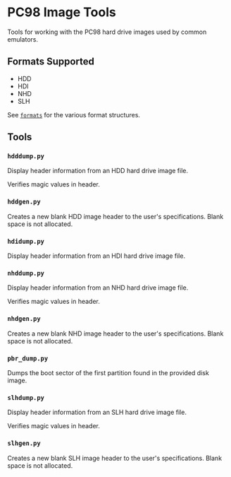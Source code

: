 # PC98 Image Tools
Tools for working with the PC98 hard drive images used by common emulators.

## Formats Supported
 * HDD
 * HDI
 * NHD
 * SLH

See [`formats`](formats/) for the various format structures.

## Tools
### `hdddump.py`
Display header information from an HDD hard drive image file.

Verifies magic values in header.

### `hddgen.py`
Creates a new blank HDD image header to the user's specifications. Blank space is not allocated.

### `hdidump.py`
Display header information from an HDI hard drive image file.

### `nhddump.py`
Display header information from an NHD hard drive image file.

Verifies magic values in header.

### `nhdgen.py`
Creates a new blank NHD image header to the user's specifications. Blank space is not allocated.

### `pbr_dump.py`
Dumps the boot sector of the first partition found in the provided disk image.

### `slhdump.py`
Display header information from an SLH hard drive image file.

Verifies magic values in header.

### `slhgen.py`
Creates a new blank SLH image header to the user's specifications. Blank space is not allocated.

